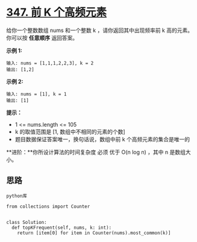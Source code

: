 # [347. 前 K 个高频元素](https://leetcode.cn/problems/top-k-frequent-elements/)

给你一个整数数组 nums 和一个整数 k ，请你返回其中出现频率前 k 高的元素。你可以按 **任意顺序** 返回答案。

 

**示例 1:**

```
输入: nums = [1,1,1,2,2,3], k = 2
输出: [1,2]
```

**示例 2:**

```
输入: nums = [1], k = 1
输出: [1]
```

**提示：**

- 1 <= nums.length <= 105
- k 的取值范围是 [1, 数组中不相同的元素的个数]
- 题目数据保证答案唯一，换句话说，数组中前 k 个高频元素的集合是唯一的

**进阶：**你所设计算法的时间复杂度 必须 优于 O(n log n) ，其中 n 是数组大小。



## 思路

```
python库
```



```
from collections import Counter


class Solution:
  def topKFrequent(self, nums, k: int):
    return [item[0] for item in Counter(nums).most_common(k)]
```

